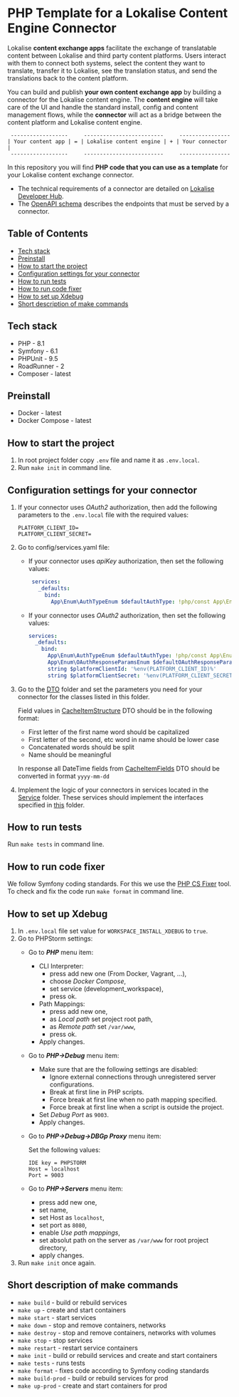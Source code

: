 # PHP Template for a Lokalise Content Engine Connector

Lokalise **content exchange apps** facilitate the exchange of translatable content between Lokalise and third party content platforms. Users interact with them to connect both systems, select the content they want to translate, transfer it to Lokalise, see the translation status, and send the translations back to the content platform. 

You can build and publish **your own content exchange app** by building a connector for the Lokalise content engine. The **content engine** will take care of the UI and handle the standard install, config and content management flows, while the **connector** will act as a bridge between the content platform and Lokalise content engine.

```
 ------------------     -------------------------     ----------------
| Your content app | = | Lokalise content engine | + | Your connector |
 ------------------     -------------------------     ----------------  
```

In this repository you will find **PHP code that you can use as a template** for your Lokalise content exchange connector. 

- The technical requirements of a connector are detailed on [Lokalise Developer Hub](https://developers.lokalise.com/docs/technical-requirements-content-exchange-hosted-connector).
- The [OpenAPI schema](schema.yaml) describes the endpoints that must be served by a connector. 



## Table of Contents

* [Tech stack](#tech-stack)
* [Preinstall](#preinstall)
* [How to start the project](#how-to-start-the-project)
* [Configuration settings for your connector](#configuration-settings-for-your-connector)
* [How to run tests](#how-to-run-tests)
* [How to run code fixer](#how-to-run-code-fixer)
* [How to set up Xdebug](#how-to-set-up-xdebug)
* [Short description of make commands](#short-description-of-make-commands)

## Tech stack

* PHP - 8.1
* Symfony - 6.1
* PHPUnit - 9.5
* RoadRunner - 2
* Composer - latest

## Preinstall

* Docker - latest
* Docker Compose - latest

## How to start the project

1. In root project folder copy `.env` file and name it as `.env.local`.
2. Run `make init` in command line.

## Configuration settings for your connector

1. If your connector uses _OAuth2_ authorization, then add the following parameters to the `.env.local` file with the
   required values:
    ```
    PLATFORM_CLIENT_ID=
    PLATFORM_CLIENT_SECRET=
    ```

2. Go to config/services.yaml file:
    - If your connector uses _apiKey_ authorization, then set the following values:
       ```yaml
        services:
          _defaults:
            bind:
              App\Enum\AuthTypeEnum $defaultAuthType: !php/const App\Enum\AuthTypeEnum::apiKey
        ```
    - If your connector uses _OAuth2_ authorization, then set the following values:
        ```yaml
        services:
          _defaults:
            bind:
              App\Enum\AuthTypeEnum $defaultAuthType: !php/const App\Enum\AuthTypeEnum::OAuth
              App\Enum\OAuthResponseParamsEnum $defaultOAuthResponseParams: !php/const App\Enum\OAuthResponseParamsEnum::query
              string $platformClientId: '%env(PLATFORM_CLIENT_ID)%'
              string $platformClientSecret: '%env(PLATFORM_CLIENT_SECRET)%'
        ```

3. Go to the [DTO](src/Integration/DTO/) folder and set the parameters you need for your connector for the classes
   listed in this folder.

    Field values in [CacheItemStructure](src/Integration/DTO/CacheItemStructure.php) DTO should be in the following format:
   - First letter of the first name word should be capitalized
   - First letter of the second, etc word in name should be lower case
   - Concatenated words should be split
   - Name should be meaningful

    In response all DateTime fields from [CacheItemFields](src/Integration/DTO/CacheItemFields.php) DTO should be converted in format `yyyy-mm-dd`

4. Implement the logic of your connectors in services located in the [Service](src/Integration/Service/) folder. These
   services should implement the interfaces specified in [this](src/Interfaces/Service/) folder.

## How to run tests

Run `make tests` in command line.

## How to run code fixer

We follow Symfony coding standards. For this we use the [PHP CS Fixer](https://cs.symfony.com/) tool. To check and fix
the code run `make format` in command line.

## How to set up Xdebug

1. In `.env.local` file set value for `WORKSPACE_INSTALL_XDEBUG` to `true`.
2. Go to PHPStorm settings:
    - Go to ***PHP*** menu item:
        - CLI Interpreter:
            - press add new one (From Docker, Vagrant, ...),
            - choose *Docker Compose*,
            - set service (development_workspace),
            - press ok.
        - Path Mappings:
            - press add new one,
            - as *Local path* set project root path,
            - as *Remote path* set `/var/www`,
            - press ok.
        - Apply changes.
    - Go to ***PHP->Debug*** menu item:
        - Make sure that are the following settings are disabled:
            - Ignore external connections through unregistered server configurations.
            - Break at first line in PHP scripts.
            - Force break at first line when no path mapping specified.
            - Force break at first line when a script is outside the project.
        - Set *Debug Port* as `9003`.
        - Apply changes.
    - Go to ***PHP->Debug->DBGp Proxy*** menu item:

      Set the following values:
        ```
        IDE key = PHPSTORM
        Host = localhost 
        Port = 9003
        ```
    - Go to ***PHP->Servers*** menu item:
        - press add new one,
        - set name,
        - set Host as `localhost`,
        - set port as `8080`,
        - enable *Use path mappings*,
        - set absolut path on the server as `/var/www` for root project directory,
        - apply changes.
3. Run `make init` once again.

## Short description of make commands

* `make build` - build or rebuild services
* `make up` - create and start containers
* `make start` - start services
* `make down` - stop and remove containers, networks
* `make destroy` - stop and remove containers, networks with volumes
* `make stop` - stop services
* `make restart` - restart service containers
* `make init` - build or rebuild services and create and start containers
* `make tests` - runs tests
* `make format` - fixes code according to Symfony coding standards
* `make build-prod` - build or rebuild services for prod
* `make up-prod` - create and start containers for prod

